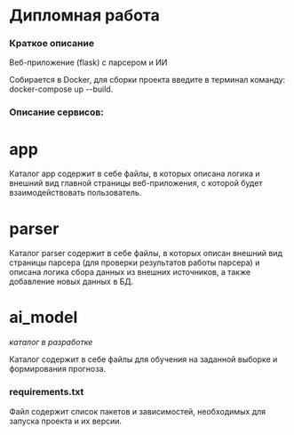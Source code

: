 # Дипломная работа

### Краткое описание

Веб-приложение (flask) c парсером и ИИ

Собирается в Docker, для сборки проекта введите в терминал команду: docker-compose up --build.

### Описание сервисов:

# app

Каталог app содержит в себе файлы, в которых описана логика и внешний вид главной страницы веб-приложения, с которой будет взаимодействовать пользователь.

# parser

Каталог parser содержит в себе файлы, в которых описан внешний вид страницы парсера (для проверки результатов работы парсера) и описана логика сбора данных из внешних источников, а также добавление новых данных в БД.

# ai_model

*каталог в разработке*

Каталог содержит в себе файлы для обучения на заданной выборке и формирования прогноза.

### requirements.txt

Файл содержит список пакетов и зависимостей, необходимых для запуска проекта и их версии.
